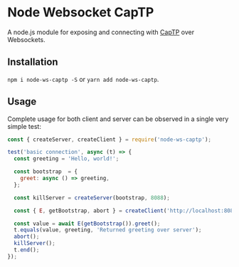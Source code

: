 # Node Websocket CapTP

A node.js module for exposing and connecting with [CapTP](https://github.com/Agoric/CapTP) over Websockets.

## Installation

`npm i node-ws-captp -S` or `yarn add node-ws-captp`.

## Usage

Complete usage for both client and server can be observed in a single very simple test:

```javascript
const { createServer, createClient } = require('node-ws-captp');

test('basic connection', async (t) => {
  const greeting = 'Hello, world!';

  const bootstrap  = {
    greet: async () => greeting,
  };

  const killServer = createServer(bootstrap, 8088);

  const { E, getBootstrap, abort } = createClient('http://localhost:8088');

  const value = await E(getBootstrap()).greet();
  t.equals(value, greeting, 'Returned greeting over server');
  abort();
  killServer();
  t.end();
});
```

